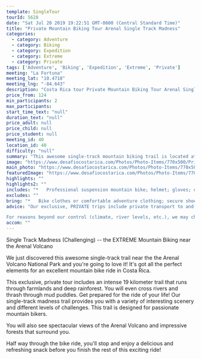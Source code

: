```yaml
---
template: SingleTour
tourId: 5628
date: "Sat Jul 20 2019 19:22:51 GMT-0600 (Central Standard Time)"
title: "Private Mountain Biking Tour Arenal Single Track Madness"
categories: 
  - category: Adventure
  - category: Biking
  - category: Expedition
  - category: Extreme
  - category: Private
tags: ['Adventure', 'Biking', 'Expedition', 'Extreme', 'Private']
meeting: "La Fortuna"
meeting_lat: "10.4718"
meeting_lng: "-84.643"
description: "Costa Rica tour Private Mountain Biking Tour Arenal Single Track Madness, id 5628"
price_from: 124
min_participants: 2
max_participants: 
start_time_text: "null"
duration_text: "null"
price_adult: null
price_child: null
price_student: null
meeting_id: 40
location_id: 40
difficulty: "null"
summary: "This awesome single-track mountain biking trail is located at the base of the Arenal Volcano and has got all of the perfect elements for an excellent mountain bike ride in Costa Rica: ride through farmlands, deep rainforests, and cross rivers and mud puddles. You'll see spectacular views of the Arenal Volcano and the impressive forests that surround you, and you'll enjoy the exclusivity of a private tour and transport tailored to your..."
image: "https://www.desafiocostarica.com/Photos/Photo-Items/770x500/Private-Mountain-Biking-Tour-Arenal-Single-Track-Madness-1481658635.jpg"
main_photo: "https://www.desafiocostarica.com/Photos/Photo-Items/770x500/Private-Mountain-Biking-Tour-Arenal-Single-Track-Madness-1481658635.jpg"
featuredImage: "https://www.desafiocostarica.com/Photos/Photo-Items/770x500/Private-Mountain-Biking-Tour-Arenal-Single-Track-Madness-1481658635.jpg"
highlights: ""
highlights2: ""
includes: "*   Professional suspension mountain bike; helmet; gloves; drinks; snack; transportation; snack; an awesome bike guide"
excludes: ""
bring: "*   Bike clothes or comfortable adventure clothing; secure shoes; sunscreen"
advice: "Our exclusive, PRIVATE trips include private transport to and from your hotel, you get our most-experienced, top bilingual guides to accompany you, personalized choice of food options, no sense of rushing along - you can take your time, plus you get your photos included. Have a look at our Adventure Waiver if you have questions about our Costa Rica adventure tour policies.

For reasons beyond our control (climate, river levels, etc.), we may change to a more-suitable tour with an equal or similar adventure-appeal or offer other tour options so you don't miss out on a fun day in Costa Rica. We reserve the right to cancel a trip due to unfavorable conditions & will only run a tour according to our policies. Full refund is given if (on rare occasion) no tour is run. This adventure involves some inherent risk and physical exertion, so you must be in good physical condition!"
accom: ""
---
```

Single Track Madness (Challenging) -- the EXTREME Mountain Biking near the Arenal Volcano

We just discovered this awesome single-track trail near the the Arenal Volcano National Park and you're going to love it! It's got all the perfect elements for an excellent mountain bike ride in Costa Rica.

This exclusive, private tour includes an intense 19 kilometer trail that runs through farmlands and deep rainforest. You will even cross rivers and thrash through mud puddles. Get prepared for the ride of your life! Our single-track madness trail provides you with a variety of interesting scenery and different levels of challenges. This trail is designed for passionate mountain bikers.

You will also see spectacular views of the Arenal Volcano and impressive forests that surround you.

Half way through the bike ride, you'll stop and enjoy a delicious and refreshing snack before you finish the rest of this exciting ride!